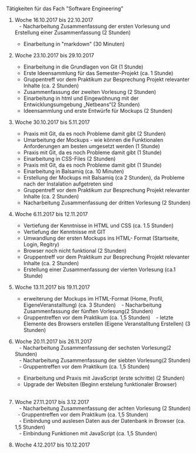 Tätigkeiten für das Fach "Software Engineering"

1) Woche 16.10.2017 bis 22.10.2017  
    - Nacharbeitung Zusammenfassung der ersten Vorlesung und Erstellung einer Zusammenfassung (2 Stunden)
    - Einarbeitung in "markdown" (30 Minuten)
    
    
2) Woche 23.10.2017 bis 29.10.2017  
    - Einarbeitung in die Grundlagen von Git (1 Stunde)
    - Erste Ideensammlung für das Semester-Projekt (ca. 1 Stunde)
    - Gruppentreff vor dem Praktikum zur Besprechung Projekt relevanter Inhalte (ca. 2 Stunden) 
    - Zusammenfassung der zweiten Vorlesung (2 Stunden)
    - Einarbeitung in html und Eingewöhnung mit der Entwicklungsumgebung „Netbeans“(2 Stunden)
    - Ideensammlung und erste Entwürfe für Mockups (2 Stunden)  
    
3) Woche 30.10.2017 bis 5.11.2017   
    - Praxis mit Git, da es noch Probleme damit gibt (2 Stunden)
    - Umarbeitung der Mockups - wie können die Funktionalen Anforderungen am besten umgesetzt werden (1 Stunde) 
    - Praxis mit Git, da es noch Probleme damit gibt (1 Stunde)
    - Einarbeitung in CSS-Files (2 Stunden) 
    - Praxis mit Git, da es noch Probleme damit gibt (1 Stunde)
    - Einarbeitung in Balsamiq (ca. 10 Minuten)
    - Erstellung der Mockups mit Balsamiq (ca 2 Stunden), da Probleme nach der Instalation aufgetreten sind 
    - Gruppentreff vor dem Praktikum zur Besprechung Projekt relevanter Inhalte (ca. 2 Stunden)
    - Nacharbeitung Zusammenfassung der dritten Vorlesung (2 Stunden)  
      
4) Woche 6.11.2017 bis 12.11.2017  
    - Vertiefung der Kenntnisse in HTML und CSS (ca. 1.5 Stunden)
    - Vertiefung der Kenntnisse mit GIT
    - Umwandlung der ersten Mockups ins HTML- Format (Startseite, Login, Regitry)
    - Browser noch nicht funktional (2 Stunden)  
    - Gruppentreff vor dem Praktikum zur Besprechung Projekt relevanter Inhalte (ca. 2 Stunden)
    - Erstellung einer Zusammenfassung der vierten Vorlesung (ca.1 Stunde)
      

5) Woche 13.11.2017 bis 19.11.2017  
    - erweiterung der Mockups im HTML-Format (Home, Profil, EigeneVeranstalltung)
    (ca. 3 Stunden)
    - Nacharbeitung Zusammenfassung der fünften Vorlesung(2 Stunden)
    - Gruppentreffen vor dem Praktikum (ca. 1,5 Stunden)
    - letzte Elemente des Browsers erstellen (Eigene Veranstalltung Erstellen) (3 Stunden)
   
   
6) Woche 20.11.2017 bis 26.11.2017  
    - Nacharbeitung Zusammenfassung der sechsten Vorlesung(2 Stunden)  
    - Nacharbeitung Zusammenfassung der siebten Vorlesung(2 Stunden)  
    - Gruppentreffen vor dem Praktikum (ca. 1,5 Stunden)
    - Einarbeitung und Praxis mit JavaScript (erste schritte) (2 Stunden)  
    - Upgrade der Websiten (Beginn erstelung funktionaler Browser)  
   
   
7) Woche 27.11.2017 bis 3.12.2017  
    - Nacharbeitung Zusammenfassung der achten Vorlesung (2 Stunden)  
    - Gruppentreffen vor dem Praktikum (ca. 1,5 Stunden)  
    - Einbindung und auslesen Daten aus der Datenbank in Browser (ca. 1,5 Stunden)  
    - Einbindung Funktionen mit JavaScript (ca. 1,5 Stunden)  
    
    
8) Woche 4.12.2017 bis 10.12.2017   
   









